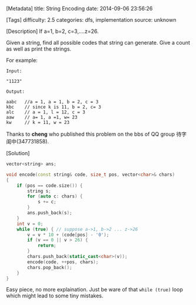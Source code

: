 [Metadata]
title: String Encoding
date: 2014-09-06 23:56:26 

[Tags]
difficulty: 2.5
categories: dfs, implementation
source: unknown

[Description]
If a=1, b=2, c=3,....z=26. 

Given a string, find all possible codes that string can generate. Give a count as well as print the strings. 

For example:

``` 
Input: 

"1123"

Output:

aabc   //a = 1, a = 1, b = 2, c = 3 
kbc    // since k is 11, b = 2, c= 3 
alc    // a = 1, l = 12, c = 3 
aaw    // a= 1, a =1, w= 23 
kw     // k = 11, w = 23
```

Thanks to **cheng** who published this problem on the bbs of QQ group 待字闺中(347731858).

[Solution]
```cpp
vector<string> ans;

void encode(const string& code, size_t pos, vector<char>& chars)
{
	if (pos == code.size()) {
		string s;
		for (auto c: chars) {
			s += c;
		}
		ans.push_back(s);
	}
	int v = 0;
	while (true) { // suppose a->1, b->2 ... z->26
		v = v * 10 + (code[pos] - '0');
		if (v == 0 || v > 26) {
			return;
		}
		chars.push_back(static_cast<char>(v));
		encode(code, ++pos, chars);
		chars.pop_back();
	}
}
```

Easy piece, no more explaination. Just be ware of that ``while (true)`` loop which might lead to some tiny mistakes.
